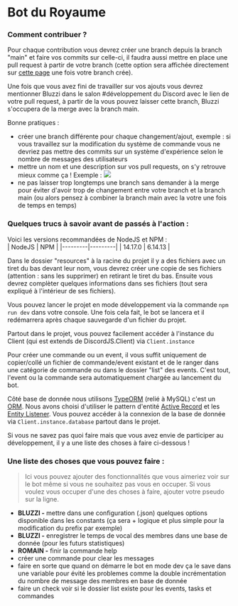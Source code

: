 # Bot du Royaume

### Comment contribuer ?  
Pour chaque contribution vous devrez créer une branch depuis la branch "main" et faire vos commits sur celle-ci, il faudra aussi mettre en place une pull request à partir de votre branch (cette option sera affichée directement sur [cette page](https://github.com/Virtual-Royaume/Royaume-Discord-Bot) une fois votre branch crée).

Une fois que vous avez fini de travailler sur vos ajouts vous devrez mentionner Bluzzi dans le salon #développement du Discord avec le lien de votre pull request, à partir de la vous pouvez laisser cette branch, Bluzzi s'occupera de la merge avec la branch main.

Bonne pratiques :
- créer une branch différente pour chaque changement/ajout, exemple : si vous travaillez sur la modification du système de commande vous ne devriez pas mettre des commits sur un système d'expérience selon le nombre de messages des utilisateurs
- mettre un nom et une description sur vos pull requests, on s'y retrouve mieux comme ça ! Exemple :
![](https://i.imgur.com/zmjPGdC.png)
- ne pas laisser trop longtemps une branch sans demander à la merge pour éviter d'avoir trop de changement entre votre branch et la branch main (ou alors pensez à combiner la branch main avec la votre une fois de temps en temps)

### Quelques trucs à savoir avant de passés à l'action :  
Voici les versions recommandées de NodeJS et NPM :  
| NodeJS  |   NPM   |
|---------|---------|
| 14.17.0 | 6.14.13 |

Dans le dossier "resources" à la racine du projet il y a des fichiers avec un tiret du bas devant leur nom, vous devrez créer une copie de ses fichiers (attention : sans les supprimer) en retirant le tiret du bas. Ensuite vous devrez complèter quelques informations dans ses fichiers (tout sera expliqué à l'intérieur de ses fichiers).

Vous pouvez lancer le projet en mode développement via la commande ``npm run dev`` dans votre console. Une fois cela fait, le bot se lancera et il redémarrera après chaque sauvegarde d'un fichier du projet.

Partout dans le projet, vous pouvez facilement accéder à l'instance du Client (qui est extends de DiscordJS.Client) via ``Client.instance``

Pour créer une commande ou un event, il vous suffit uniquement de copier/collé un fichier de commande/event existant et de le ranger dans une catégorie de commande ou dans le dossier "list" des events. C'est tout, l'event ou la commande sera automatiquement chargée au lancement du bot.

Côté base de donnée nous utilisons [TypeORM](https://typeorm.io/#/) (relié à MySQL) c'est un [ORM](https://en.wikipedia.org/wiki/Object%E2%80%93relational_mapping). Nous avons choisi d'utiliser le pattern d'entité [Active Record](https://typeorm.io/#/active-record-data-mapper) et les [Entity Listener](https://typeorm.io/#/listeners-and-subscribers). Vous pouvez accéder à la connexion de la base de donnée via ``Client.instance.database`` partout dans le projet.

Si vous ne savez pas quoi faire mais que vous avez envie de participer au développement, il y a une liste des choses à faire ci-dessous !

### Une liste des choses que vous pouvez faire :
> Ici vous pouvez ajouter des fonctionnalités que vous aimeriez voir sur le bot même si vous ne souhaitez pas vous en occuper. Si vous voulez vous occuper d'une des choses à faire, ajouter votre pseudo sur la ligne.
- **BLUZZI -** mettre dans une configuration (.json) quelques options disponible dans les constants (ça sera + logique et plus simple pour la modification du prefix par exemple)
- **BLUZZI -** enregistrer le temps de vocal des membres dans une base de donnée (pour les futurs statistiques)
- **ROMAIN -** finir la commande help
- créer une commande pour clear les messages
- faire en sorte que quand on démarre le bot en mode dev ça le save dans une variable pour évité les problemes comme la double incrémentation du nombre de message des membres en base de donnée
- faire un check voir si le dossier list existe pour les events, tasks et commandes